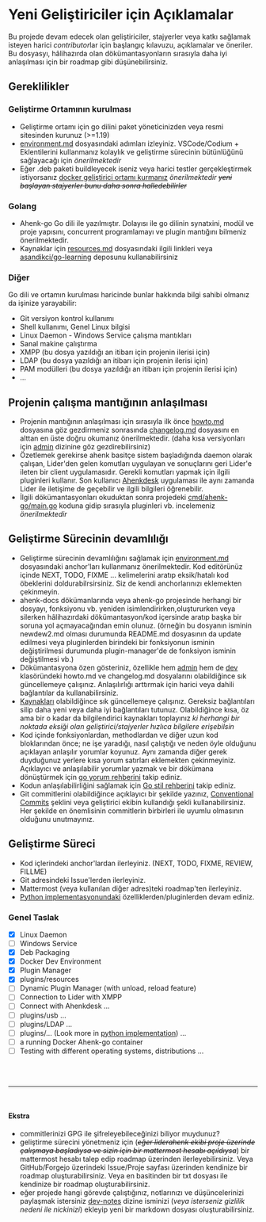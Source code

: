 # Yeni Geliştiriciler için Açıklamalar
Bu projede devam edecek olan geliştiriciler, stajyerler veya katkı sağlamak isteyen harici *contributor*lar için başlangıç kılavuzu, açıklamalar ve öneriler. Bu dosyasyı, hâlihazırda olan dökümantasyonların sırasıyla daha iyi anlaşılması için bir roadmap gibi düşünebilirsiniz.

## Gereklilikler
### Geliştirme Ortamının kurulması
- Geliştirme ortamı için go dilini paket yöneticinizden veya resmi sitesinden kurunuz (>=1.19) 
- [environment.md](environment.md) dosyasındaki adımları izleyiniz. VSCode/Codium + Eklentilerini kullanmanız kolaylık ve geliştirme sürecinin bütünlüğünü sağlayacağı için *önerilmektedir*
- Eğer .deb paketi buildleyecek iseniz veya harici testler gerçekleştirmek istiyorsanız [docker geliştirici ortamı kurmanız](environment.md#creating-docker-development-environment) *önerilmektedir* ~~*yeni başlayan stajyerler bunu daha sonra halledebilirler*~~

### Golang
- Ahenk-go Go dili ile yazılmıştır. Dolayısı ile go dilinin synatxini, modül ve proje yapısını, concurrent programlamayı ve plugin mantığını bilmeniz önerilmektedir.
- Kaynaklar için [resources.md](resources.md#go) dosyasındaki ilgili linkleri veya [asandikci/go-learning](https://git.aliberksandikci.com.tr/asandikci/go-learning) deposunu kullanabilirsiniz

### Diğer
Go dili ve ortamın kurulması haricinde bunlar hakkında bilgi sahibi olmanız da işinize yarayabilir:
- Git versiyon kontrol kullanımı 
- Shell kullanımı, Genel Linux bilgisi
- Linux Daemon - Windows Service çalışma mantıkları
- Sanal makine çalıştırma
- XMPP (bu dosya yazıldığı an itibarı için projenin ilerisi için)
- LDAP (bu dosya yazıldığı an itibarı için projenin ilerisi için)
- PAM modülleri (bu dosya yazıldığı an itibarı için projenin ilerisi için)
- ...

## Projenin çalışma mantığının anlaşılması
- Projenin mantığının anlaşılması için sırasıyla ilk önce [howto.md](howto.md) dosyasına göz gezdirmeniz sonrasında [changelog.md](changelog.md) dosyasını en alttan en üste doğru okumanız önerilmektedir. (daha kısa versiyonları için [admin](../admin/) dizinine göz gezdirebilirsiniz)
- Özetlemek gerekirse ahenk basitçe sistem başladığında daemon olarak çalışan, Lider'den gelen komutları uygulayan ve sonuçlarını geri Lider'e ileten bir client uygulamasıdır. Gerekli komutları yapmak için ilgili pluginleri kullanır. Son kullanıcı [Ahenkdesk](https://github.com/Pardus-LiderAhenk/ahenkdesk) uygulaması ile aynı zamanda Lider ile iletişime de geçebilir ve ilgili bilgileri öğrenebilir. 
- İlgili dökümantasyonları okuduktan sonra projedeki [cmd/ahenk-go/main.go](https://git.aliberksandikci.com.tr/Liderahenk/ahenk-go/src/branch/main/cmd/ahenk-go/main.go) koduna gidip sırasıyla pluginleri vb. incelemeniz *önerilmektedir*

## Geliştirme Sürecinin devamlılığı
- Geliştirme sürecinin devamlılığını sağlamak için [environment.md](./environment.md) dosyasındaki anchor'ları kullanmanız önerilmektedir. Kod editörünüz içinde NEXT, TODO, FIXME ... kelimelerini aratıp eksik/hatalı kod öbeklerini doldurabilrsirsiniz. Siz de kendi anchorlarınızı eklemekten çekinmeyin.
- ahenk-docs dökümanlarında veya ahenk-go projesinde herhangi bir dosyayı, fonksiyonu vb. yeniden isimlendirirken,oluştururken veya silerken hâlihazırdaki dökümantasyon/kod içersinde aratıp başka bir soruna yol açmayacağından emin olunuz. (örneğin bu dosyanın isminin newdew2.md olması durumunda README.md dosyasının da update edilmesi veya pluginlerden birindeki bir fonksiyonun isminin değiştirilmesi durumunda plugin-manager'de de fonksiyon isminin değiştilmesi vb.)
- Dökümantasyona özen gösteriniz, özellikle hem [admin](../admin/) hem de [dev](../dev) klasöründeki howto.md ve changelog.md dosyalarını olabildiğince sık güncellemeye çalışınız. Anlaşılırlığı arttırmak için harici veya dahili bağlantılar da kullanabilirsiniz.
- [Kaynakları](./resources.md) olabildiğince sık güncellemeye çalışınız. Gereksiz bağlantıları silip daha yeni veya daha iyi bağlantıları tutunuz. Olabildiğince kısa, öz ama bir o kadar da bilgilendirici kaynakları toplayınız *ki herhangi bir noktada eksiği olan geliştirici/stajyerler hızlıca bilgilere erişebilsin*
- Kod içinde fonksiyonlardan, methodlardan ve diğer uzun kod bloklarından önce; ne işe yaradığı, nasıl çalıştığı ve neden öyle olduğunu açıklayan anlaşılır yorumlar koyunuz. Aynı zamanda diğer gerek duyduğunuz yerlere kısa yorum satırları eklemekten çekinmeyiniz. Açıklayıcı ve anlaşılabilir yorumlar yazmak ve bir dökümana dönüştürmek için [go yorum rehberini](https://go.dev/doc/comment) takip ediniz.
- Kodun anlaşılabilirliğini sağlamak için [Go stil rehberini](https://google.github.io/styleguide/go/) takip ediniz.<!-- TODO Dev-0.0.1-1 sürümünde yorum ve stil rehberlerine dikkat edilmemiştir, sonraki sürümlerde zamanla daha açıklayıcı ve anlaşılır şekilde devam etmeye ve hâlıhazırdaki yerleri düzeltmeye çalışınız -->
- Git commitlerini olabildiğince açıklayıcı bir şekilde yazınız, [Conventional Commits](https://www.conventionalcommits.org/en/v1.0.0/) şeklini veya geliştirici ekibin kullandığı şekli kullanabilirsiniz. Her şekilde en önemlisinin commitlerin birbirleri ile uyumlu olmasının olduğunu unutmayınız.

## Geliştirme Süreci
- Kod içlerindeki anchor'lardan ilerleyiniz. (NEXT, TODO, FIXME, REVIEW, FILLME)
- Git adresindeki Issue'lerden ilerleyiniz.
- Mattermost (veya kullanılan diğer adres)teki roadmap'ten ilerleyiniz.
- [Python implementasyonundaki](https://github.com/Pardus-LiderAhenk/ahenk) özelliklerden/pluginlerden devam ediniz.

### Genel Taslak
- [x] Linux Daemon
- [ ] Windows Service
- [x] Deb Packaging
- [x] Docker Dev Environment 
- [x] Plugin Manager
- [x] plugins/resources
- [ ] Dynamic Plugin Manager (with unload, reload feature)
- [ ] Connection to Lider with XMPP
- [ ] Connect with Ahenkdesk
...
- [ ] plugins/usb
...
- [ ] plugins/LDAP
...
- [ ] plugins/... (Look more in [python implementation](https://github.com/Pardus-LiderAhenk/ahenk/tree/master/src/plugins))
...
- [ ] a running Docker Ahenk-go container
- [ ] Testing with different operating systems, distributions
...

<br><br>

---

<br>

#### Ekstra
- commitlerinizi GPG ile şifreleyebileceğinizi biliyor muydunuz?
- geliştirme sürecini yönetmeniz için (~~*eğer liderahenk ekibi proje üzerinde çalışmaya başladıysa ve sizin için bir mattermost hesabı açıldıysa*~~) bir mattermost hesabı talep edip roadmap üzerinden ilerleyebilirsiniz. Veya GitHub/Forgejo üzerindeki Issue/Proje sayfası üzerinden kendinize bir roadmap oluşturabilirsiniz. Veya en basitinden bir txt dosyası ile kendinize bir roadmap oluşturabilirsiniz.
- eğer projede hangi görevde çalıştığınız, notlarınızı ve düşüncelerinizi paylaşmak istersiniz [dev-notes](./dev-notes/) dizine isminizi (*veya isterseniz gizlilik nedeni ile nickinizi*) ekleyip yeni bir markdown dosyası oluşturabilirsiniz.